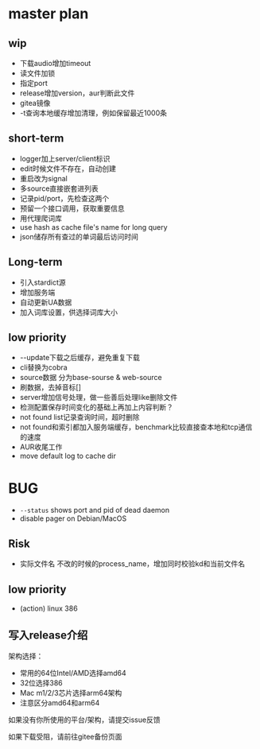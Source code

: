 # master plan

## wip
- 下载audio增加timeout
- 读文件加锁
- 指定port
- release增加version，aur判断此文件
- gitea镜像
- -t查询本地缓存增加清理，例如保留最近1000条

## short-term
- logger加上server/client标识
- edit时候文件不存在，自动创建
- 重启改为signal
- 多source直接嵌套进列表
- 记录pid/port，先检查这两个
- 预留一个接口调用，获取重要信息
- 用代理爬词库
- use hash as cache file's name for long query
- json储存所有查过的单词最后访问时间

## Long-term
- 引入stardict源
- 增加服务端
- 自动更新UA数据
- 加入词库设置，供选择词库大小

## low priority
- --update下载之后缓存，避免重复下载
- cli替换为cobra
- source数据 分为base-sourse & web-source
- 刷数据，去掉音标[]
- server增加信号处理，做一些善后处理like删除文件
- 检测配置保存时间变化的基础上再加上内容判断？
- not found list记录查询时间，超时删除
- not found和索引都加入服务端缓存，benchmark比较直接查本地和tcp通信的速度
- AUR收尾工作
- move default log to cache dir

# BUG

- `--status` shows port and pid of dead daemon
- disable pager on Debian/MacOS

## Risk
- 实际文件名 不改的时候的process_name，增加同时校验kd和当前文件名

## low priority
- (action) linux 386

## 写入release介绍

架构选择：
- 常用的64位Intel/AMD选择amd64
- 32位选择386
- Mac m1/2/3芯片选择arm64架构
- 注意区分amd64和arm64

如果没有你所使用的平台/架构，请提交issue反馈

如果下载受阻，请前往gitee备份页面
